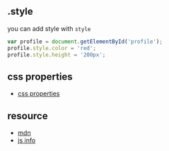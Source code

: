 
## .style

you can add style with `style`

```js
var profile = document.getElementById('profile');
profile.style.color = 'red';
profile.style.height = '200px';
```

## css properties

* [css properties](https://developer.mozilla.org/en-US/docs/Web/CSS/CSS_Properties_Reference)


## resource

* [mdn](https://developer.mozilla.org/en-US/docs/Web/API/HTMLElement/style)
* [js info](https://javascript.info/styles-and-classes)
